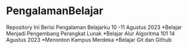 # PengalamanBelajar
Repository Ini Berisi Pengalaman Belajarku
10 -11 Agustus 2023 
*Belajar Menjadi Pengembang Perangkat Lunak
*Belajar Alur Algoritma 101
14 Agustus 2023
*Menonton Kampus Merdeka 
*Belajar Git dan Github
